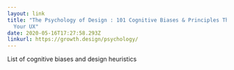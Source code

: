 ```yaml
---
layout: link
title: "The Psychology of Design : 101 Cognitive Biases & Principles That Affect
  Your UX"
date: 2020-05-16T17:27:58.293Z
linkurl: https://growth.design/psychology/
---
```

List of cognitive biases and design heuristics